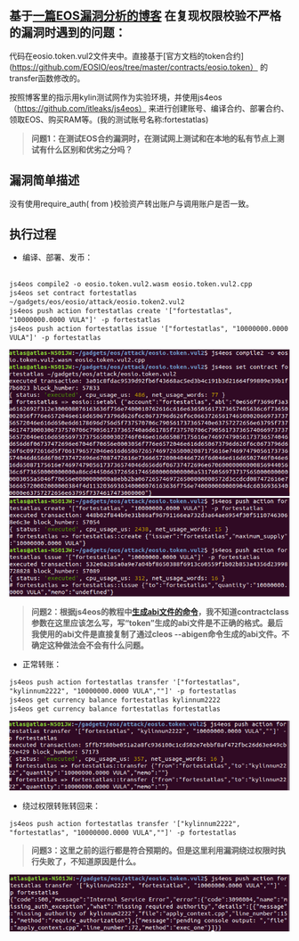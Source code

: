 ## 基于[一篇EOS漏洞分析的博客](https://bcsec.org/index/detail/tag/2/id/407) 在复现权限校验不严格的漏洞时遇到的问题：

代码在eosio.token.vul2文件夹中。直接基于[官方文档的token合约](https://github.com/EOSIO/eos/tree/master/contracts/eosio.token） 的transfer函数修改的。

按照博客里的指示用kylin测试网作为实验环境，并使用js4eos（https://github.com/itleaks/js4eos） 来进行创建账号、编译合约、部署合约、领取EOS、购买RAM等。(我的测试账号名称:fortestatlas)

> **问题1：在测试EOS合约漏洞时，在测试网上测试和在本地的私有节点上测试有什么区别和优劣之分吗？**

## 漏洞简单描述

没有使用require_auth( from )校验资产转出账户与调用账户是否一致。

## 执行过程

- 编译、部署、发币：

```

js4eos compile2 -o eosio.token.vul2.wasm eosio.token.vul2.cpp
js4eos set contract fortestatlas ~/gadgets/eos/eosio/attack/eosio.token2.vul2
js4eos push action fortestatlas create '["fortestatlas", "10000000.0000 VULA"]' -p fortestatlas
js4eos push action fortestatlas issue '["fortestatlas", "10000000.0000 VULA"]' -p fortestatlas

```

![编译和部署](https://github.com/AtlasQuan/Practice-of-EOS/blob/master/Pictures/complie%26deply.png)
![发币](https://github.com/AtlasQuan/Practice-of-EOS/blob/master/Pictures/create&issue.png)

> **问题2：根据js4eos的教程中[生成abi文件的命令](https://github.com/itleaks/js4eos#%E7%94%9F%E6%88%90abi%E6%96%87%E4%BB%B6generate-abi)，我不知道contractclass参数在这里应该怎么写，写“token”生成的abi文件是不正确的格式。最后我使用的abi文件是直接复制了通过cleos --abigen命令生成的abi文件。不确定这种做法会不会有什么问题。**

- 正常转账：

```
js4eos push action fortestatlas transfer '["fortestatlas", "kylinnum2222", "10000000.0000 VULA",""]' -p fortestatlas
js4eos get currency balance fortestatlas kylinnum2222
js4eos get currency balance fortestatlas fortestatlas
```

![转账](https://github.com/AtlasQuan/Practice-of-EOS/blob/master/Pictures/transfer.png)

- 绕过权限转账转回来：
```
js4eos push action fortestatlas transfer '["kylinnum2222", "fortestatlas", "10000000.0000 VULA",""]' -p fortestatlas
```

> **问题3：这里之前的运行都是符合预期的。但是这里利用漏洞绕过权限时执行失败了，不知道原因是什么。**

![转账](https://github.com/AtlasQuan/Practice-of-EOS/blob/master/Pictures/transferback.png)




